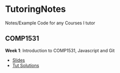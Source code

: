 # TutoringNotes
Notes/Example Code for any Courses I tutor

## COMP1531
**Week 1**: Introduction to COMP1531, Javascript and Git
- [Slides](https://docs.google.com/presentation/d/1H75o59vi2RQFD-TC0LazM1qe3pUp1VrZ9etfOHqpSqQ/edit#slide=id.g4dfce81f19_0_45)
- [Tut Solutions](./COMP1531/Tut01/)